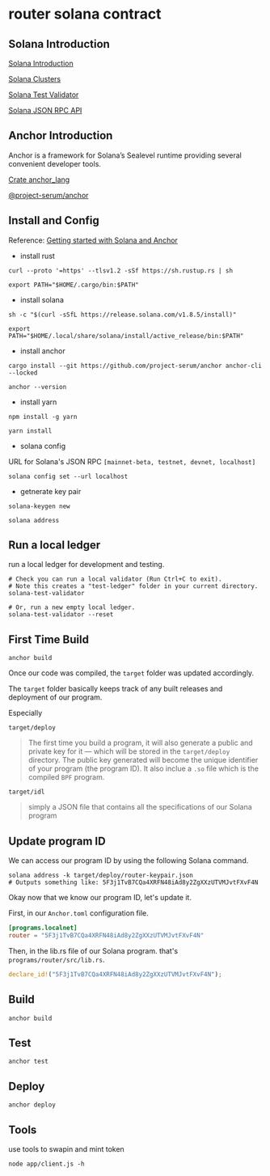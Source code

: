 # router solana contract

## Solana Introduction

[Solana Introduction](https://docs.solana.com/introduction)

[Solana Clusters](https://docs.solana.com/clusters)

[Solana Test Validator](https://docs.solana.com/developing/test-validator)

[Solana JSON RPC API](https://docs.solana.com/developing/clients/jsonrpc-api)

## Anchor Introduction

Anchor is a framework for Solana’s Sealevel runtime providing several convenient developer tools.

[Crate anchor_lang](https://docs.rs/anchor-lang/latest/anchor_lang/index.html)

[@project-serum/anchor](https://project-serum.github.io/anchor/ts/modules/web3.html)

## Install and Config

Reference: [Getting started with Solana and Anchor](https://lorisleiva.com/create-a-solana-dapp-from-scratch/getting-started-with-solana-and-anchor)

* install rust

```shell
curl --proto '=https' --tlsv1.2 -sSf https://sh.rustup.rs | sh

export PATH="$HOME/.cargo/bin:$PATH"
```

* install solana

```shell
sh -c "$(curl -sSfL https://release.solana.com/v1.8.5/install)"

export PATH="$HOME/.local/share/solana/install/active_release/bin:$PATH"
```

* install anchor

```shell
cargo install --git https://github.com/project-serum/anchor anchor-cli --locked

anchor --version
```

* install yarn

```shell
npm install -g yarn

yarn install
```

* solana config

URL for Solana's JSON RPC `[mainnet-beta, testnet, devnet, localhost]`

```shell
solana config set --url localhost
```

* getnerate key pair

```shell
solana-keygen new

solana address
```

## Run a local ledger

run a local ledger for development and testing.

```shell
# Check you can run a local validator (Run Ctrl+C to exit).
# Note this creates a "test-ledger" folder in your current directory.
solana-test-validator

# Or, run a new empty local ledger.
solana-test-validator --reset
```

## First Time Build

```shell
anchor build
```

Once our code was compiled, the `target` folder was updated accordingly.

The `target` folder basically keeps track of any built releases and deployment of our program.

Especially

`target/deploy`
> The first time you build a program, it will also generate a public and private key for it — which will be stored in the `target/deploy` directory. The public key generated will become the unique identifier of your program (the program ID).
> It also inclue a `.so` file which is the compiled `BPF` program.

`target/idl`
> simply a JSON file that contains all the specifications of our Solana program

## Update program ID

We can access our program ID by using the following Solana command.

```shell
solana address -k target/deploy/router-keypair.json
# Outputs something like: 5F3j1TvB7CQa4XRFN48iAd8y2ZgXXzUTVMJvtFXvF4N
```

Okay now that we know our program ID, let's update it.

First, in our `Anchor.toml` configuration file.

```toml
[programs.localnet]
router = "5F3j1TvB7CQa4XRFN48iAd8y2ZgXXzUTVMJvtFXvF4N"
```

Then, in the lib.rs file of our Solana program.
that's `programs/router/src/lib.rs`.

```rust
declare_id!("5F3j1TvB7CQa4XRFN48iAd8y2ZgXXzUTVMJvtFXvF4N");
```

## Build

```shell
anchor build
```

## Test

```shell
anchor test
```

## Deploy

```shell
anchor deploy
```


## Tools
use tools to swapin and mint token
```shell
node app/client.js -h
```
